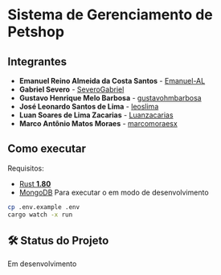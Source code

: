 # Sistema de Gerenciamento de Petshop

## Integrantes
- **Emanuel Reino Almeida da Costa Santos** - [Emanuel-AL](https://github.com/Emanuel-AL)
- **Gabriel Severo** - [SeveroGabriel](https://github.com/SeveroGabriel)
- **Gustavo Henrique Melo Barbosa** - [gustavohmbarbosa](https://github.com/gustavohmbarbosa)
- **José Leonardo Santos de Lima** - [leoslima](https://github.com/leoslima)
- **Luan Soares de Lima Zacarias** - [Luanzacarias](https://github.com/Luanzacarias)
- **Marco Antônio Matos Moraes** - [marcomoraesx](https://github.com/marcomoraesx)

## Como executar
Requisitos:
 * [Rust **1.80**](https://www.rust-lang.org/pt-BR/tools/install)
 * [MongoDB](https://www.mongodb.com/cloud/atlas/register)
Para executar o em modo de desenvolvimento
```bash
cp .env.example .env
cargo watch -x run
```

## 🛠️ Status do Projeto
Em desenvolvimento
